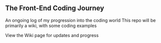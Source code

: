 ## The Front-End Coding Journey
An ongoing log of my progression into the coding world
This repo will be primarily a wiki, with some coding examples

View the Wiki page for updates and progress

